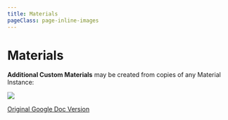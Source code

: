 ```yaml
---
title: Materials
pageClass: page-inline-images
---
```

# Materials

<steps>
<template #step-1>

| To create a                 | Browse **Engine > Content > EngineDebugMaterials** for: |
| --------------------------- | ------------------------------------------------------- |
| **Solid Color**             | **LevelColorationLitMaterial**                          |
| **Translucent Solid Color** | **TerrainCollisionMaterial**                            |
| **Textured Material**       | **TexturePaint_2Tex_Color**                             |

Right click and **Create New Material Instance (Constant):**

![](/images/cheatsheets/materials/image3.png)

</template>
<template #step-2>

Type your map in **Package**

![](/images/cheatsheets/materials/image7.png)

In the next popup window, expand **Parameter Groups:**

| Set **Color**                                 | Set **CollisionColor**                         | Load **Textures** into Channels               |
| --------------------------------------------- | ---------------------------------------------- | --------------------------------------------- |
| ![](/images/cheatsheets/materials/image9.png) | ![](/images/cheatsheets/materials/image12.png) | ![](/images/cheatsheets/materials/image5.png) |

**Click the Checkbox** to overwrite the Parameter.

</template>
<template #step-3>

**Textures** should be different per channel:

| **Diffuse**                                   | **Specular**                                  | **Emissive**                                   | **Normal**                                    |
| --------------------------------------------- | --------------------------------------------- | ---------------------------------------------- | --------------------------------------------- |
| ![](/images/cheatsheets/materials/image8.png) | ![](/images/cheatsheets/materials/image1.png) | ![](/images/cheatsheets/materials/image13.png) | ![](/images/cheatsheets/materials/image6.png) |

</template>
<template #step-4>

**Apply** to a StaticMesh’s Material Slot:

![](/images/cheatsheets/materials/image10.png)

</template>
</steps>

**Additional Custom Materials** may be created from copies of any Material Instance:

![](/images/cheatsheets/materials/image4.png)

<ActionBlock>

[Original Google Doc Version](https://docs.google.com/document/d/1MxdlotrUIxEwOWsFc4440kpkTxP-8wd_t6ExrjqQ-_c/edit?usp=sharing)
</ActionBlock>

